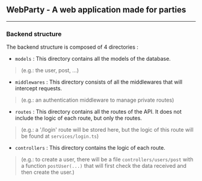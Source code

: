 ## WebParty - A web application made for parties

---

### Backend structure

The backend structure is composed of 4 directories :

- `models` :
This directory contains all the models of the database.
> (e.g.: the user, post, ...)

- `middlewares` :
This directory consists of all the middlewares that will intercept requests.
> (e.g.: an authentication middleware to manage private routes)

- `routes` :
This directory contains all the routes of the API.
It does not include the logic of each route, but only the routes.
> (e.g.: a '/login' route will be stored here, but the logic of this route will be found at `services/login.ts`)

- `controllers` :
This directory contains the logic of each route.
> (e.g.: to create a user, there will be a file `controllers/users/post` with a function `postUser(...)` that will first check the data received and then create the user.)
